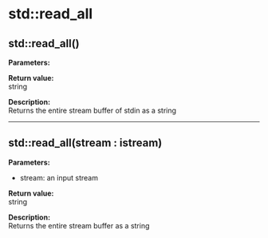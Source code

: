 # std::read_all

## std::read_all()
**Parameters:**  

**Return value:**  
string  

**Description:**  
Returns the entire stream buffer of stdin as a string 

---

## std::read_all(stream : istream)
**Parameters:**  
* stream: an input stream

**Return value:**  
string  

**Description:**  
Returns the entire stream buffer as a string 